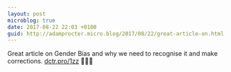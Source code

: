 ```yaml
---
layout: post
microblog: true
date: 2017-08-22 22:03 +0100
guid: http://adamprocter.micro.blog/2017/08/22/great-article-on.html
---
```

Great article on Gender Bias and why we need to recognise it and make corrections. [dctr.pro/1zz](http://dctr.pro/1zz) 👩🏻‍🔬
